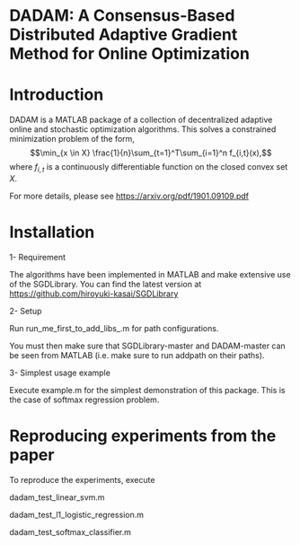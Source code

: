 # DADAM: A Consensus-Based Distributed Adaptive Gradient Method for Online Optimization

# Introduction

DADAM is a MATLAB package of a collection of decentralized adaptive online and stochastic optimization algorithms. This solves a constrained minimization problem of the form, 
$$\min_{x \in X} \frac{1}{n}\sum_{t=1}^T\sum_{i=1}^n f_{i,t}(x),$$ 
where $f_{i,t}$ is a continuously differentiable function on the closed convex set $X$.  

For more details, please see https://arxiv.org/pdf/1901.09109.pdf

# Installation

 1- Requirement
 
The algorithms have been implemented in MATLAB and make extensive use of the SGDLibrary. You can find the latest version at https://github.com/hiroyuki-kasai/SGDLibrary 


 2- Setup
 
Run run_me_first_to_add_libs_.m for path configurations.

You must then make sure that SGDLibrary-master and DADAM-master can be seen from MATLAB (i.e. make sure to run addpath on their paths).

 3- Simplest usage example
 
Execute example.m for the simplest demonstration of this package. This is the case of softmax regression problem.

# Reproducing experiments from the paper

To reproduce the experiments, execute

dadam_test_linear_svm.m 

dadam_test_l1_logistic_regression.m 

dadam_test_softmax_classifier.m




